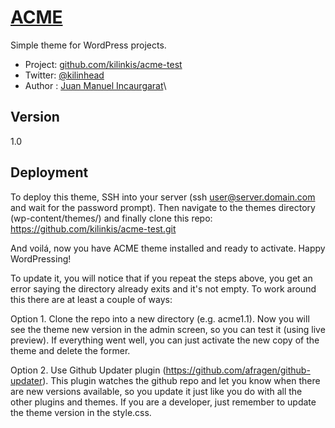 # [ACME](https://github.com/kilinkis/acme-test)

Simple theme for WordPress projects.

* Project: [github.com/kilinkis/acme-test](https://github.com/kilinkis/acme-test)
* Twitter: [@kilinhead](http://twitter.com/kilinhead)
* Author : [Juan Manuel Incaurgarat](http://kilinkis.me)\

## Version

1.0

## Deployment

To deploy this theme, SSH into your server (ssh user@server.domain.com and wait for the password prompt).
Then navigate to the themes directory (wp-content/themes/) and finally clone this repo:
https://github.com/kilinkis/acme-test.git

And voilá, now you have ACME theme installed and ready to activate. Happy WordPressing!

To update it, you will notice that if you repeat the steps above, you get an error saying the directory already exits and it's not empty.
To work around this there are at least a couple of ways:

Option 1. Clone the repo into a new directory (e.g. acme1.1). Now you will see the theme new version in the admin screen, so you can test it (using live preview). If everything went well, you can just activate the new copy of the theme and delete the former.

Option 2. Use Github Updater plugin (https://github.com/afragen/github-updater). This plugin watches the github repo and let you know when there are new versions available, so you update it just like you do with all the other plugins and themes.
If you are a developer, just remember to update the theme version in the style.css.